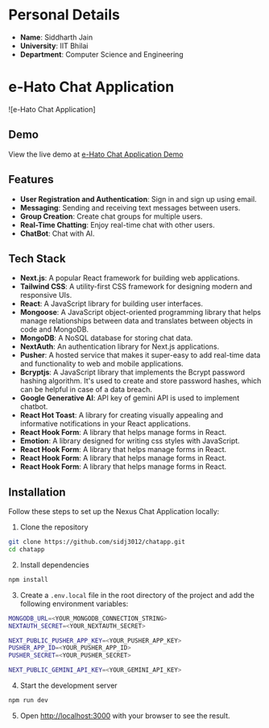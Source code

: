 # Personal Details
- **Name**: Siddharth Jain
- **University**: IIT Bhilai
- **Department**: Computer Science and Engineering


# e-Hato Chat Application

![e-Hato Chat Application]

## Demo

View the live demo at [e-Hato Chat Application Demo](https://chatapp-lac-ten.vercel.app/)

## Features
- **User Registration and Authentication**: Sign in and sign up using email.
- **Messaging**: Sending and receiving text messages between users.
- **Group Creation**: Create chat groups for multiple users.
- **Real-Time Chatting**: Enjoy real-time chat with other users.
- **ChatBot**: Chat with AI.



## Tech Stack

- **Next.js**: A popular React framework for building web applications.
- **Tailwind CSS**: A utility-first CSS framework for designing modern and responsive UIs.
- **React**: A JavaScript library for building user interfaces.
- **Mongoose**: A JavaScript object-oriented programming library that helps manage relationships between data and translates between objects in code and MongoDB.
- **MongoDB**: A NoSQL database for storing chat data.
- **NextAuth**: An authentication library for Next.js applications.
- **Pusher**: A hosted service that makes it super-easy to add real-time data and functionality to web and mobile applications.
- **Bcryptjs**: A JavaScript library that implements the Bcrypt password hashing algorithm. It's used to create and store password hashes, which can be helpful in case of a data breach. 
- **Google Generative AI**: API key of gemini API is used to implement chatbot.
- **React Hot Toast**: A library for creating visually appealing and informative notifications in your React applications.
- **React Hook Form**: A library that helps manage forms in React.
- **Emotion**: A library designed for writing css styles with JavaScript.
- **React Hook Form**: A library that helps manage forms in React.
- **React Hook Form**: A library that helps manage forms in React.
- **React Hook Form**: A library that helps manage forms in React.

## Installation

Follow these steps to set up the Nexus Chat Application locally:

1. Clone the repository

```bash
git clone https://github.com/sidj3012/chatapp.git
cd chatapp
```

2. Install dependencies

```bash
npm install
```

3. Create a `.env.local` file in the root directory of the project and add the following environment variables:

```bash
MONGODB_URL=<YOUR_MONGODB_CONNECTION_STRING>
NEXTAUTH_SECRET=<YOUR_NEXTAUTH_SECRET>

NEXT_PUBLIC_PUSHER_APP_KEY=<YOUR_PUSHER_APP_KEY>
PUSHER_APP_ID=<YOUR_PUSHER_APP_ID>
PUSHER_SECRET=<YOUR_PUSHER_SECRET>

NEXT_PUBLIC_GEMINI_API_KEY=<YOUR_GEMINI_API_KEY>
```

4. Start the development server

```bash
npm run dev
```

5. Open [http://localhost:3000](http://localhost:3000) with your browser to see the result.
